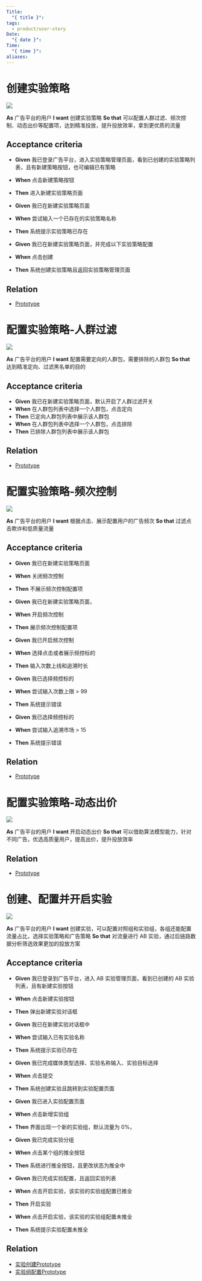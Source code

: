 ```yaml
---
Title:
  "{ title }": 
tags:
  - product/user-story
Date:
  "{ date }": 
Time:
  "{ time }": 
aliases:
---
```

# 创建实验策略

![](https://img.shields.io/badge/priority-high-blue)

**As** 广告平台的用户
**I want** 创建实验策略
**So that** 可以配置人群过滤、频次控制、动态出价等配置项，达到精准投放，提升投放效率，拿到更优质的流量

## Acceptance criteria

* **Given** 我已登录广告平台，进入实验策略管理页面，看到已创建的实验策略列表，且有新建策略按钮，也可编辑已有策略
* **When** 点击新建策略按钮
* **Then** 进入新建实验策略页面

* **Given** 我已在新建实验策略页面
* **When** 尝试输入一个已存在的实验策略名称
* **Then** 系统提示实验策略已存在

* **Given** 我已在新建实验策略页面，并完成以下实验策略配置
* **When** 点击创建
* **Then** 系统创建实验策略且返回实验策略管理页面
## Relation

* [Prototype](https://www.processon.com/embed/67335167c3e0723987eabe64?cid=67335168c3e0723987eabe67)

# 配置实验策略-人群过滤

![](https://img.shields.io/badge/priority-high-blue)

**As** 广告平台的用户
**I want** 配置需要定向的人群包，需要排除的人群包
**So that** 达到精准定向、过滤黑名单的目的

## Acceptance criteria

* **Given** 我已在新建实验策略页面，默认开启了人群过滤开关
* **When** 在人群包列表中选择一个人群包，点击定向
* **Then** 已定向人群包列表中展示该人群包
* **When** 在人群包列表中选择一个人群包，点击排除
* **Then** 已排除人群包列表中展示该人群包
## Relation

* [Prototype](https://www.processon.com/embed/67335167c3e0723987eabe64?cid=67335168c3e0723987eabe67)


# 配置实验策略-频次控制

![](https://img.shields.io/badge/priority-high-blue)

**As** 广告平台的用户
**I want** 根据点击、展示配置用户的广告频次
**So that** 过滤点击欺诈和低质量流量

## Acceptance criteria

* **Given** 我已在新建实验策略页面
* **When** 关闭频次控制
* **Then** 不展示频次控制配置项

* **Given** 我已在新建实验策略页面，
* **When** 开启频次控制
* **Then** 展示频次控制配置项

* **Given** 我已开启频次控制
* **When** 选择点击或者展示频控标的
* **Then** 输入次数上线和追溯时长

* **Given** 我已选择频控标的
* **When** 尝试输入次数上限 > 99
* **Then** 系统提示错误

* **Given** 我已选择频控标的
* **When** 尝试输入追溯市场 > 15
* **Then** 系统提示错误
## Relation

* [Prototype](https://www.processon.com/embed/67335167c3e0723987eabe64?cid=67335168c3e0723987eabe67)


# 配置实验策略-动态出价

![](https://img.shields.io/badge/priority-high-blue)

**As** 广告平台的用户
**I want** 开启动态出价
**So that** 可以借助算法模型能力，针对不同广告，优选高质量用户，提高出价，提升投放效率
## Relation

* [Prototype](https://www.processon.com/embed/67335167c3e0723987eabe64?cid=67335168c3e0723987eabe67)

# 创建、配置并开启实验

![](https://img.shields.io/badge/priority-high-blue)

**As** 广告平台的用户
**I want** 创建实验，可以配置对照组和实验组，各组还能配置流量占比，选择实验策略和广告策略
**So that** 对流量进行 AB 实验，通过后链路数据分析筛选效果更加的投放方案

## Acceptance criteria

* **Given** 我已登录到广告平台，进入 AB 实验管理页面，看到已创建的 AB 实验列表，且有新建实验按钮
* **When** 点击新建实验按钮
* **Then** 弹出新建实验对话框

* **Given** 我已在新建实验对话框中
* **When** 尝试输入已有实验名称
* **Then** 系统提示实验已存在

* **Given** 我已完成媒体类型选择、实验名称输入、实验目标选择
* **When** 点击提交
* **Then** 系统创建实验且跳转到实验配置页面

* **Given** 我已进入实验配置页面
* **When** 点击新增实验组
* **Then** 界面出现一个新的实验组，默认流量为 0%，

* **Given** 我已完成实验分组
* **When** 点击某个组的推全按钮
* **Then** 系统进行推全按钮，且更改状态为推全中

* **Given** 我已完成实验配置，且返回实验列表
* **When** 点击开启实验，该实验的实验组配置已推全
* **Then** 开启实验
* **When** 点击开启实验，该实验的实验组配置未推全
* **Then** 系统提示实验配置未推全
## Relation

* [实验创建Prototype](https://www.processon.com/embed/67345634be9d2e22e51342af?cid=67345634be9d2e22e51342b27)
* [实验组配置Prototype](https://www.processon.com/embed/67345b25b61b2f442a8ccb53?cid=67345b25b61b2f442a8ccb56)
